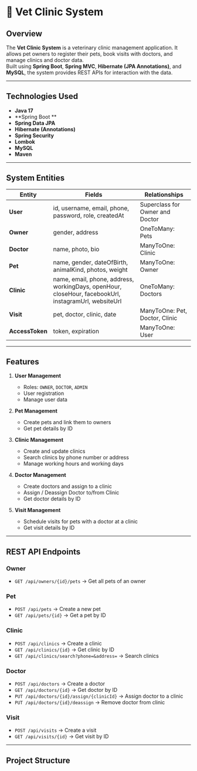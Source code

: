 # 🐾 Vet Clinic System

## Overview
The **Vet Clinic System** is a veterinary clinic management application. It allows pet owners to register their pets, book visits with doctors, and manage clinics and doctor data.  
Built using **Spring Boot**, **Spring MVC**, **Hibernate (JPA Annotations)**, and **MySQL**, the system provides REST APIs for interaction with the data.

---

## Technologies Used
- **Java 17**
- **Spring Boot **
- **Spring Data JPA**
- **Hibernate (Annotations)**
- **Spring Security**
- **Lombok**
- **MySQL**
- **Maven**

---

## System Entities
| Entity | Fields | Relationships |
|--------|--------|---------------|
| **User** | id, username, email, phone, password, role, createdAt | Superclass for Owner and Doctor |
| **Owner** | gender, address | OneToMany: Pets |
| **Doctor** | name, photo, bio | ManyToOne: Clinic |
| **Pet** | name, gender, dateOfBirth, animalKind, photos, weight | ManyToOne: Owner |
| **Clinic** | name, email, phone, address, workingDays, openHour, closeHour, facebookUrl, instagramUrl, websiteUrl | OneToMany: Doctors |
| **Visit** | pet, doctor, clinic, date | ManyToOne: Pet, Doctor, Clinic |
| **AccessToken** | token, expiration | ManyToOne: User |

---

## Features
1. **User Management**
   - Roles: `OWNER`, `DOCTOR`, `ADMIN`
   - User registration
   - Manage user data

2. **Pet Management**
   - Create pets and link them to owners
   - Get pet details by ID

3. **Clinic Management**
   - Create and update clinics
   - Search clinics by phone number or address
   - Manage working hours and working days

4. **Doctor Management**
   - Create doctors and assign to a clinic
   - Assign / Deassign Doctor to/from Clinic
   - Get doctor details by ID

5. **Visit Management**
   - Schedule visits for pets with a doctor at a clinic
   - Get visit details by ID

---

## REST API Endpoints

### Owner
- `GET /api/owners/{id}/pets` → Get all pets of an owner

### Pet
- `POST /api/pets` → Create a new pet
- `GET /api/pets/{id}` → Get a pet by ID

### Clinic
- `POST /api/clinics` → Create a clinic
- `GET /api/clinics/{id}` → Get clinic by ID
- `GET /api/clinics/search?phone=&address=` → Search clinics

### Doctor
- `POST /api/doctors` → Create a doctor
- `GET /api/doctors/{id}` → Get doctor by ID
- `PUT /api/doctors/{id}/assign/{clinicId}` → Assign doctor to a clinic
- `PUT /api/doctors/{id}/deassign` → Remove doctor from clinic

### Visit
- `POST /api/visits` → Create a visit
- `GET /api/visits/{id}` → Get visit by ID

---

## Project Structure

